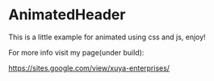 # AnimatedHeader
This is a little example for animated using css and js, enjoy!

For more info visit my page(under build):

https://sites.google.com/view/xuya-enterprises/
